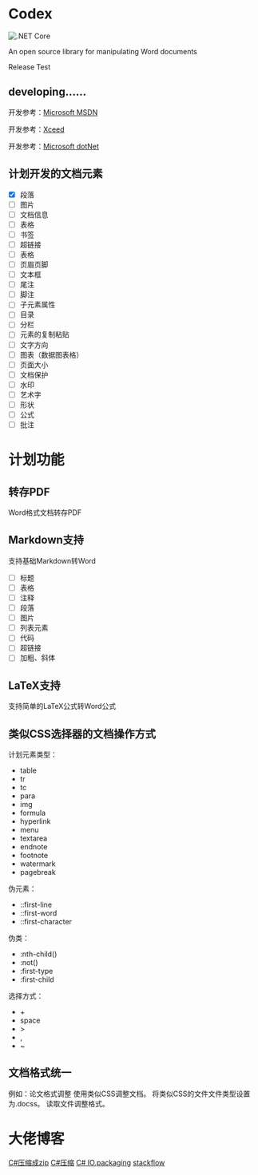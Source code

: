 # Codex
![.NET Core](https://github.com/FredCof/Codex/workflows/.NET%20Core/badge.svg?branch=master)

An open source library for manipulating Word documents

Release Test

## developing......

开发参考：[Microsoft MSDN](https://docs.microsoft.com/en-us/office/open-xml/open-xml-sdk?view=openxml-2.8.1)

开发参考：[Xceed](https://github.com/xceedsoftware/DocX)

开发参考：[Microsoft dotNet](https://docs.microsoft.com/zh-cn/dotnet/csharp/programming-guide/concepts/linq/)

## 计划开发的文档元素
- [x] 段落
- [ ] 图片
- [ ] 文档信息
- [ ] 表格
- [ ] 书签
- [ ] 超链接
- [ ] 表格
- [ ] 页眉页脚
- [ ] 文本框
- [ ] 尾注
- [ ] 脚注
- [ ] 子元素属性
- [ ] 目录
- [ ] 分栏
- [ ] 元素的复制粘贴
- [ ] 文字方向
- [ ] 图表（数据图表格）
- [ ] 页面大小
- [ ] 文档保护
- [ ] 水印
- [ ] 艺术字
- [ ] 形状
- [ ] 公式
- [ ] 批注

# 计划功能

## 转存PDF
Word格式文档转存PDF

## Markdown支持
支持基础Markdown转Word
- [ ] 标题
- [ ] 表格
- [ ] 注释
- [ ] 段落
- [ ] 图片
- [ ] 列表元素
- [ ] 代码
- [ ] 超链接
- [ ] 加粗、斜体

## LaTeX支持
支持简单的LaTeX公式转Word公式

## 类似CSS选择器的文档操作方式
计划元素类型：
- table
- tr
- tc
- para
- img
- formula
- hyperlink
- menu
- textarea
- endnote
- footnote
- watermark
- pagebreak

伪元素：
- ::first-line
- ::first-word
- ::first-character

伪类：
- :nth-child()
- :not()
- :first-type
- :first-child

选择方式：
- \+
- space
- \>
- ,
- ~

## 文档格式统一
例如：论文格式调整
使用类似CSS调整文档。
将类似CSS的文件文件类型设置为.docss。
读取文件调整格式。

# 大佬博客
[C#压缩成zip](https://blog.csdn.net/weixin_37744986/article/details/82711713)
[C#压缩](https://blog.csdn.net/zhulongxi/article/details/51819431)
[C# IO.packaging](https://www.cnblogs.com/zhaozhan/archive/2012/05/28/2520701.html)
[stackflow](https://stackoverflow.com/questions/6386113/using-system-io-packaging-to-generate-a-zip-file)